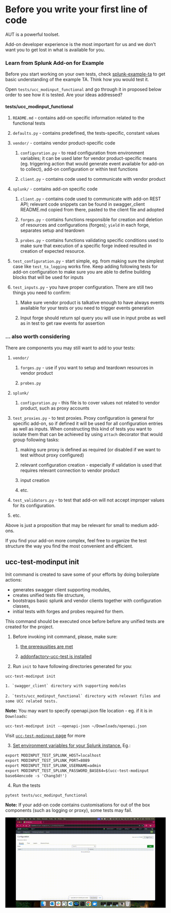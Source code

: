 # Before you write your first line of code

AUT is a powerful toolset.

Add-on developer experience is the most important for us and we don't want you to get lost in what is available for you.

### Learn from Splunk Add-on for Example

Before you start working on your own tests, check [splunk-example-ta](https://github.com/splunk/splunk-example-ta) to get basic understanding of the example TA. Think how you would test it.

Open `tests/ucc_modinput_functional` and go through it in proposed below order to see how it is tested. Are your ideas addressed?

#### tests/ucc_modinput_functional

1. `README.md` - contains add-on specific information related to the functional tests

2. `defaults.py` - contains predefined, the tests-specific, constant values

3. `vendor/` - contains vendor product-specific code

    1. `configuration.py` - to read configuration from environment variables; it can be used later for vendor product-specific means (eg. triggering action that would generate event available for add-on to collect), add-on configuration or within test functions

    2. `client.py` - contains code used to communicate with vendor product

4. `splunk/` - contains add-on specific code

    1. `client.py` - contains code used to communicate with add-on REST API; relevant code snippets can be found in swagger_client README.md copied from there, pasted to the client file and adopted

    2. `forges.py` - contains functions responsible for creation and deletion of resources and configurations (forges); `yield` in each forge, separates setup and teardown

    3. `probes.py` - contains functions validating specific conditions used to make sure that execution of a specific forge indeed resulted in creation of expected resource.

5. `test_configuration.py` - start simple, eg. from making sure the simplest case like `test_ta_logging` works fine. Keep adding following tests for add-on configuration to make sure you are able to define building blocks that will be used for inputs

6. `test_inputs.py` - you have proper configuration. There are still two things you need to confirm:

    1. Make sure vendor product is talkative enough to have always events available for your tests or you need to trigger events generation

    2. Input forge should return spl query you will use in input probe as well as in test to get raw events for assertion

### ... also worth considering

There are components you may still want to add to your tests:

1. `vendor/` 

    1. `forges.py` - use if you want to setup and teardown resources in vendor product

    2. `probes.py`

2. `splunk/`

    1. `configuration.py` - this file is to cover values not related to vendor product, such as proxy accounts

3. `test_proxies.py` - to test proxies. Proxy configuration is general for specific add-on, so if defined it will be used for all configuration entries as well as inputs. When constructing this kind of tests you want to isolate them that can be achieved by using `attach` decorator that would group following tasks:
    
    1. making sure proxy is defined as required (or disabled if we want to test without proxy configured)

    2. relevant configuration creation - especially if validation is used that requires relevant connection to vendor product

    3. input creation

    4. etc.

4. `test_validators.py` - to test that add-on will not accept improper values for its configuration.

5. etc.

Above is just a proposition that may be relevant for small to medium add-ons.

If you find your add-on more complex, feel free to organize the test structure the way you find the most convenient and efficient.

## ucc-test-modinput init
Init command is created to save some of your efforts by doing boilerplate actions: 

- generates swagger client supporting modules, 
- creates unified tests file structure, 
- bootstraps basic splunk and vendor clients together with configuration classes, 
- initial tests with forges and probes required for them.

This command should be executed once before before any unified tests are created for the project.

1. Before invoking init command, please, make sure:

    1. [the prerequsities are met](./index.md#prerequisites)

    2. [addonfactory-ucc-test is installed](index.md#installation)

2. Run `init` to have following directories generated for you:
```console
ucc-test-modinput init
``` 

    1. `swagger_client` directory with supporting modules

    2. `tests/ucc_modinput_functional` directory with relevant files and some UCC related tests.

**Note:** You may want to specify openapi.json file location - eg. if it is in `Downloads`:
```console
ucc-test-modinput init --openapi-json ~/Downloads/openapi.json
```
Visit [`ucc-test-modinput` page](./ucc-test-modinput_cli_tool.md) for more

3. [Set environment variables for your Splunk instance.](./addonfactory-ucc-test_pytest_plugin.md#expected-environment-variables) Eg.:
```console
export MODINPUT_TEST_SPLUNK_HOST=localhost
export MODINPUT_TEST_SPLUNK_PORT=8089
export MODINPUT_TEST_SPLUNK_USERNAME=admin
export MODINPUT_TEST_SPLUNK_PASSWORD_BASE64=$(ucc-test-modinput base64encode -s 'Chang3d!')
```

4. Run the tests
```console
pytest tests/ucc_modinput_functional
```

**Note:** If your add-on code contains customisations for out of the box components (such as logging or proxy), some tests may fail.

![ucc-test-modinput init](./images/ucc-test-modinput_init.gif)
